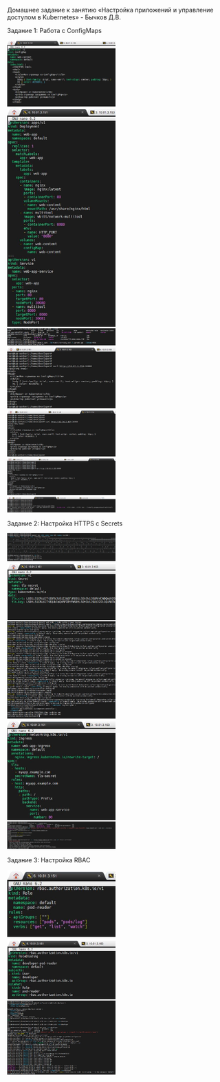 
Домашнее задание к занятию «Настройка приложений и управление доступом в Kubernetes» - Бычков Д.В.



Задание 1: Работа с ConfigMaps

<img src = "img/11.JPG" width = 50%>

<img src = "img/12.JPG" width = 50%>

<img src = "img/13.JPG" width = 50%>

<img src = "img/14.JPG" width = 50%>

<img src = "img/15.JPG" width = 50%>

<img src = "img/16.JPG" width = 50%>

<img src = "img/17.JPG" width = 50%>


Задание 2: Настройка HTTPS с Secrets

<img src = "img/21.JPG" width = 50%>

<img src = "img/22.JPG" width = 50%>

<img src = "img/23.JPG" width = 50%>

<img src = "img/24.JPG" width = 50%>

<img src = "img/25.JPG" width = 50%>


Задание 3: Настройка RBAC

<img src = "img/31.JPG" width = 50%>

<img src = "img/32.JPG" width = 50%>

<img src = "img/33.JPG" width = 50%>
